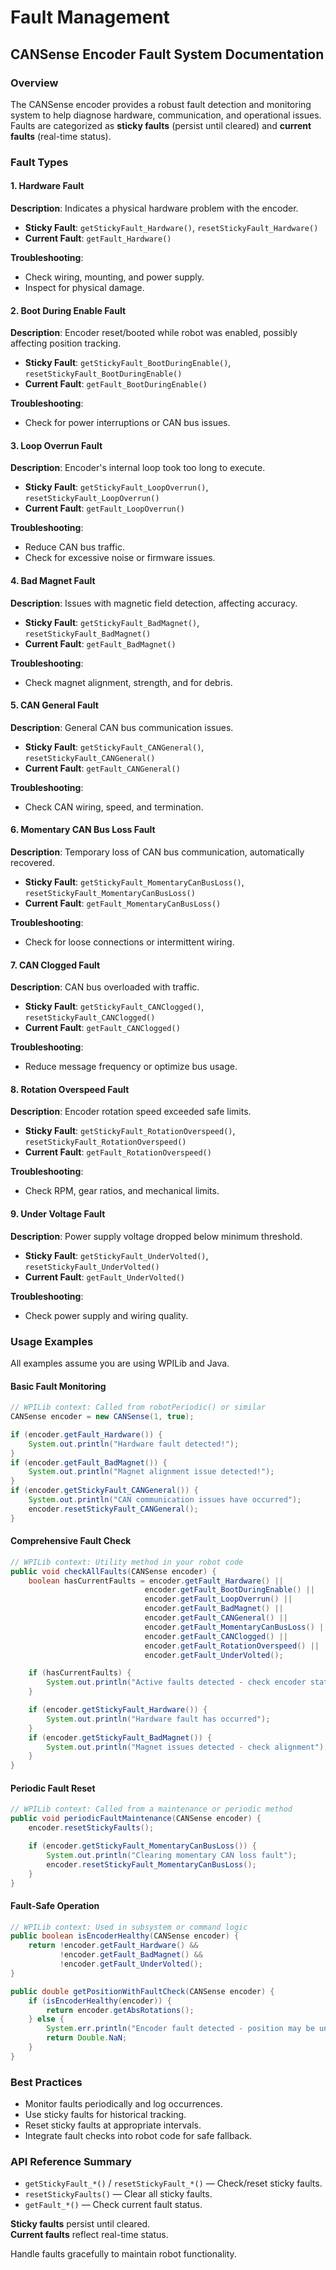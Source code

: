 # Fault Management

## CANSense Encoder Fault System Documentation

### Overview

The CANSense encoder provides a robust fault detection and monitoring system to help diagnose hardware, communication, and operational issues. Faults are categorized as **sticky faults** (persist until cleared) and **current faults** (real-time status).

### Fault Types

#### 1. Hardware Fault

**Description**: Indicates a physical hardware problem with the encoder.

- **Sticky Fault**: `getStickyFault_Hardware()`, `resetStickyFault_Hardware()`
- **Current Fault**: `getFault_Hardware()`

**Troubleshooting**:
- Check wiring, mounting, and power supply.
- Inspect for physical damage.

#### 2. Boot During Enable Fault

**Description**: Encoder reset/booted while robot was enabled, possibly affecting position tracking.

- **Sticky Fault**: `getStickyFault_BootDuringEnable()`, `resetStickyFault_BootDuringEnable()`
- **Current Fault**: `getFault_BootDuringEnable()`

**Troubleshooting**:
- Check for power interruptions or CAN bus issues.

#### 3. Loop Overrun Fault

**Description**: Encoder's internal loop took too long to execute.

- **Sticky Fault**: `getStickyFault_LoopOverrun()`, `resetStickyFault_LoopOverrun()`
- **Current Fault**: `getFault_LoopOverrun()`

**Troubleshooting**:
- Reduce CAN bus traffic.
- Check for excessive noise or firmware issues.

#### 4. Bad Magnet Fault

**Description**: Issues with magnetic field detection, affecting accuracy.

- **Sticky Fault**: `getStickyFault_BadMagnet()`, `resetStickyFault_BadMagnet()`
- **Current Fault**: `getFault_BadMagnet()`

**Troubleshooting**:
- Check magnet alignment, strength, and for debris.

#### 5. CAN General Fault

**Description**: General CAN bus communication issues.

- **Sticky Fault**: `getStickyFault_CANGeneral()`, `resetStickyFault_CANGeneral()`
- **Current Fault**: `getFault_CANGeneral()`

**Troubleshooting**:
- Check CAN wiring, speed, and termination.

#### 6. Momentary CAN Bus Loss Fault

**Description**: Temporary loss of CAN bus communication, automatically recovered.

- **Sticky Fault**: `getStickyFault_MomentaryCanBusLoss()`, `resetStickyFault_MomentaryCanBusLoss()`
- **Current Fault**: `getFault_MomentaryCanBusLoss()`

**Troubleshooting**:
- Check for loose connections or intermittent wiring.

#### 7. CAN Clogged Fault

**Description**: CAN bus overloaded with traffic.

- **Sticky Fault**: `getStickyFault_CANClogged()`, `resetStickyFault_CANClogged()`
- **Current Fault**: `getFault_CANClogged()`

**Troubleshooting**:
- Reduce message frequency or optimize bus usage.

#### 8. Rotation Overspeed Fault

**Description**: Encoder rotation speed exceeded safe limits.

- **Sticky Fault**: `getStickyFault_RotationOverspeed()`, `resetStickyFault_RotationOverspeed()`
- **Current Fault**: `getFault_RotationOverspeed()`

**Troubleshooting**:
- Check RPM, gear ratios, and mechanical limits.

#### 9. Under Voltage Fault

**Description**: Power supply voltage dropped below minimum threshold.

- **Sticky Fault**: `getStickyFault_UnderVolted()`, `resetStickyFault_UnderVolted()`
- **Current Fault**: `getFault_UnderVolted()`

**Troubleshooting**:
- Check power supply and wiring quality.

### Usage Examples

All examples assume you are using WPILib and Java.

#### Basic Fault Monitoring

```java
// WPILib context: Called from robotPeriodic() or similar
CANSense encoder = new CANSense(1, true);

if (encoder.getFault_Hardware()) {
    System.out.println("Hardware fault detected!");
}
if (encoder.getFault_BadMagnet()) {
    System.out.println("Magnet alignment issue detected!");
}
if (encoder.getStickyFault_CANGeneral()) {
    System.out.println("CAN communication issues have occurred");
    encoder.resetStickyFault_CANGeneral();
}
```

#### Comprehensive Fault Check

```java
// WPILib context: Utility method in your robot code
public void checkAllFaults(CANSense encoder) {
    boolean hasCurrentFaults = encoder.getFault_Hardware() ||
                              encoder.getFault_BootDuringEnable() ||
                              encoder.getFault_LoopOverrun() ||
                              encoder.getFault_BadMagnet() ||
                              encoder.getFault_CANGeneral() ||
                              encoder.getFault_MomentaryCanBusLoss() ||
                              encoder.getFault_CANClogged() ||
                              encoder.getFault_RotationOverspeed() ||
                              encoder.getFault_UnderVolted();

    if (hasCurrentFaults) {
        System.out.println("Active faults detected - check encoder status");
    }

    if (encoder.getStickyFault_Hardware()) {
        System.out.println("Hardware fault has occurred");
    }
    if (encoder.getStickyFault_BadMagnet()) {
        System.out.println("Magnet issues detected - check alignment");
    }
}
```

#### Periodic Fault Reset

```java
// WPILib context: Called from a maintenance or periodic method
public void periodicFaultMaintenance(CANSense encoder) {
    encoder.resetStickyFaults();

    if (encoder.getStickyFault_MomentaryCanBusLoss()) {
        System.out.println("Clearing momentary CAN loss fault");
        encoder.resetStickyFault_MomentaryCanBusLoss();
    }
}
```

#### Fault-Safe Operation

```java
// WPILib context: Used in subsystem or command logic
public boolean isEncoderHealthy(CANSense encoder) {
    return !encoder.getFault_Hardware() &&
           !encoder.getFault_BadMagnet() &&
           !encoder.getFault_UnderVolted();
}

public double getPositionWithFaultCheck(CANSense encoder) {
    if (isEncoderHealthy(encoder)) {
        return encoder.getAbsRotations();
    } else {
        System.err.println("Encoder fault detected - position may be unreliable");
        return Double.NaN;
    }
}
```

### Best Practices

- Monitor faults periodically and log occurrences.
- Use sticky faults for historical tracking.
- Reset sticky faults at appropriate intervals.
- Integrate fault checks into robot code for safe fallback.

### API Reference Summary

- `getStickyFault_*()` / `resetStickyFault_*()` — Check/reset sticky faults.
- `resetStickyFaults()` — Clear all sticky faults.
- `getFault_*()` — Check current fault status.

**Sticky faults** persist until cleared.  
**Current faults** reflect real-time status.

Handle faults gracefully to maintain robot functionality.
